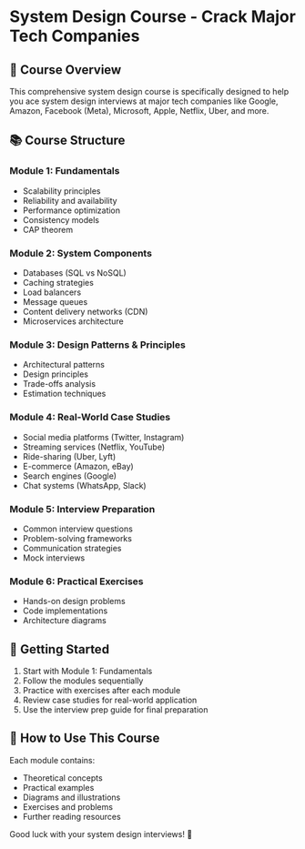 # System Design Course - Crack Major Tech Companies

## 🎯 Course Overview

This comprehensive system design course is specifically designed to help you ace system design interviews at major tech companies like Google, Amazon, Facebook (Meta), Microsoft, Apple, Netflix, Uber, and more.

## 📚 Course Structure

### Module 1: Fundamentals
- Scalability principles
- Reliability and availability
- Performance optimization
- Consistency models
- CAP theorem

### Module 2: System Components
- Databases (SQL vs NoSQL)
- Caching strategies
- Load balancers
- Message queues
- Content delivery networks (CDN)
- Microservices architecture

### Module 3: Design Patterns & Principles
- Architectural patterns
- Design principles
- Trade-offs analysis
- Estimation techniques

### Module 4: Real-World Case Studies
- Social media platforms (Twitter, Instagram)
- Streaming services (Netflix, YouTube)
- Ride-sharing (Uber, Lyft)
- E-commerce (Amazon, eBay)
- Search engines (Google)
- Chat systems (WhatsApp, Slack)

### Module 5: Interview Preparation
- Common interview questions
- Problem-solving frameworks
- Communication strategies
- Mock interviews

### Module 6: Practical Exercises
- Hands-on design problems
- Code implementations
- Architecture diagrams

## 🚀 Getting Started

1. Start with Module 1: Fundamentals
2. Follow the modules sequentially
3. Practice with exercises after each module
4. Review case studies for real-world application
5. Use the interview prep guide for final preparation

## 📖 How to Use This Course

Each module contains:
- Theoretical concepts
- Practical examples
- Diagrams and illustrations
- Exercises and problems
- Further reading resources

Good luck with your system design interviews! 🎉